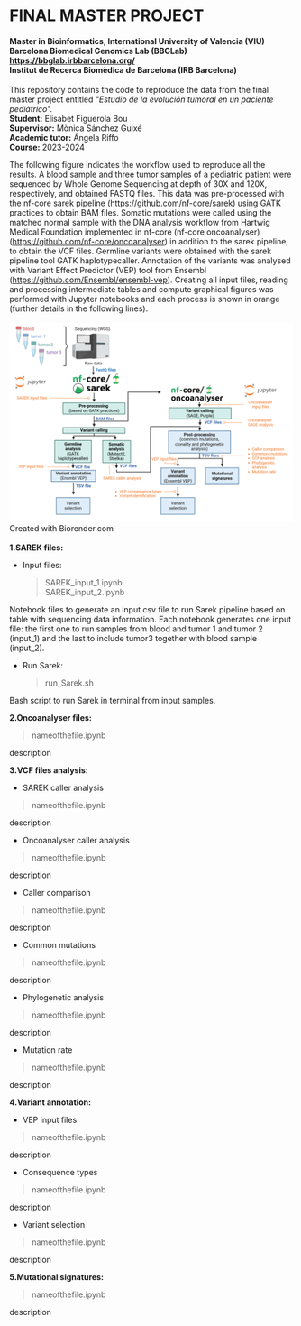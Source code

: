 # FINAL MASTER PROJECT
#### Master in Bioinformatics, International University of Valencia (VIU) <br>Barcelona Biomedical Genomics Lab (BBGLab) https://bbglab.irbbarcelona.org/ <br>Institut de Recerca Biomèdica de Barcelona (IRB Barcelona)

This repository contains the code to reproduce the data from the final master project entitled *"Estudio de la evolución tumoral en un paciente pediátrico".* <br> **Student:**     Elisabet Figuerola Bou <br>**Supervisor:**     Mònica Sánchez Guixé <br>**Academic tutor:** Ángela Riffo<br>**Course:**     2023-2024


The following figure indicates the workflow used to reproduce all the results. 
A blood sample and three tumor samples of a pediatric patient were sequenced by Whole Genome Sequencing at depth of 30X and 120X, respectively, and obtained FASTQ files. This data was pre-processed with the nf-core sarek pipeline (https://github.com/nf-core/sarek) using GATK practices to obtain BAM files. Somatic mutations were called using the matched normal sample with the DNA analysis workflow from Hartwig Medical Foundation implemented in nf-core (nf-core oncoanalyser) (https://github.com/nf-core/oncoanalyser) in addition to the sarek pipeline, to obtain the VCF files. Germline variants were obtained with the sarek pipeline tool GATK haplotypecaller. Annotation of the variants was analysed with Variant Effect Predictor (VEP) tool from Ensembl (https://github.com/Ensembl/ensembl-vep). Creating all input files, reading and processing intermediate tables and compute graphical figures was performed with Jupyter notebooks and each process is shown in orange (further details in the following lines). <br>
<br>
![IMAGE](https://github.com/efigb/master/blob/main/Workflow.png?raw=true) <br>
Created with Biorender.com
<br>
<br>
**1.SAREK files:**<br>
- Input files:

    > SAREK_input_1.ipynb<br>
    > SAREK_input_2.ipynb<br>

Notebook files to generate an input csv file to run Sarek pipeline based on table with sequencing data information. Each notebook generates one input file: the first one to run samples from blood and tumor 1 and tumor 2 (input_1) and the last  to include tumor3 together with blood sample (input_2).<br>
- Run Sarek:

    > run_Sarek.sh<br>

Bash script to run Sarek in terminal from input samples.<br>

**2.Oncoanalyser files:**<br>

> nameofthefile.ipynb<br>

description

**3.VCF files analysis:**<br>
- SAREK caller analysis<br>

> nameofthefile.ipynb<br>

description

- Oncoanalyser caller analysis<br>

> nameofthefile.ipynb<br>

description

- Caller comparison<br>

> nameofthefile.ipynb<br>

description

- Common mutations<br>

> nameofthefile.ipynb<br>

description

- Phylogenetic analysis<br>

> nameofthefile.ipynb<br>

description

- Mutation rate<br>

> nameofthefile.ipynb<br>

description

**4.Variant annotation:**
- VEP input files

> nameofthefile.ipynb<br>

description

- Consequence types<br>

> nameofthefile.ipynb<br>

description

- Variant selection<br>

> nameofthefile.ipynb<br>

description

**5.Mutational signatures:**<br>

> nameofthefile.ipynb<br>

description
    
